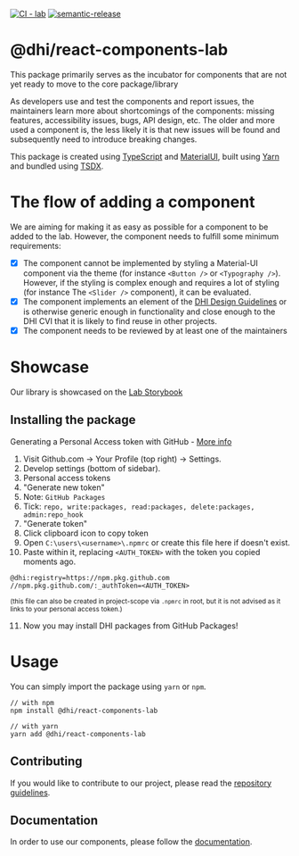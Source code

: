 <div align="left">

[![CI - lab](https://github.com/DHI/react-components/actions/workflows/main-lab.yml/badge.svg)](https://github.com/DHI/react-components/actions/workflows/main-lab.yml)
[![semantic-release](https://img.shields.io/badge/%20%20%F0%9F%93%A6%F0%9F%9A%80-semantic--release-e10079.svg)](https://github.com/semantic-release/semantic-release)
</div>
<h1 align="left">@dhi/react-components-lab</h1>

This package primarily serves as the incubator for components that are not yet ready to move to the core package/library

As developers use and test the components and report issues, the maintainers learn more about shortcomings of the components: missing features, accessibility issues, bugs, API design, etc. The older and more used a component is, the less likely it is that new issues will be found and subsequently need to introduce breaking changes.

This package is created using [TypeScript](https://www.typescriptlang.org/) and [MaterialUI](https://material-ui.com/), built using [Yarn](https://classic.yarnpkg.com/en/) and bundled using [TSDX](https://tsdx.io/).

# The flow of adding a component

We are aiming for making it as easy as possible for a component to be added to the lab. However, the component needs to fulfill some minimum requirements:

* [x] The component cannot be implemented by styling a Material-UI component via the theme (for instance `<Button />` or `<Typography />`). However, if the styling is complex enough and requires a lot of styling (for instance The `<Slider />` component), it can be evaluated.
* [x] The component implements an element of the [DHI Design Guidelines](https://www.figma.com/file/pSfX5GNsa6xhKGbi3DWQtn/DHI-Official-Guidelines) or is otherwise generic enough in functionality and close enough to the DHI CVI that it is likely to find reuse in other projects.
* [x] The component needs to be reviewed by at least one of the maintainers

# Showcase

Our library is showcased on the [Lab Storybook](https://green-glacier-08aae7903.azurestaticapps.net/)

## Installing the package

Generating a Personal Access token with GitHub - [More info](https://help.github.com/en/github/authenticating-to-github/creating-a-personal-access-token-for-the-command-line)

1. Visit Github.com &rarr; Your Profile (top right) &rarr; Settings.
2. Develop settings (bottom of sidebar).
3. Personal access tokens
4. "Generate new token"
5. Note: `GitHub Packages`
6. Tick: `repo, write:packages, read:packages, delete:packages, admin:repo_hook`
7. "Generate token"
8. Click clipboard icon to copy token
9. Open `C:\users\<username>\.npmrc` or create this file here if doesn't exist.
10. Paste within it, replacing `<AUTH_TOKEN>` with the token you copied moments ago.

```
@dhi:registry=https://npm.pkg.github.com
//npm.pkg.github.com/:_authToken=<AUTH_TOKEN>
```

<sup>(this file can also be created in project-scope via `.npmrc` in root, but it is not advised as it links to your personal access token.)</sup>

11. Now you may install DHI packages from GitHub Packages!

# Usage

You can simply import the package using `yarn` or `npm`.

```
// with npm
npm install @dhi/react-components-lab

// with yarn
yarn add @dhi/react-components-lab
```

## Contributing

If you would like to contribute to our project, please read the [repository guidelines](./docs/CONTRIBUTING.md).

## Documentation

In order to use our components, please follow the [documentation](https://storybooklab.z16.web.core.windows.net/).
